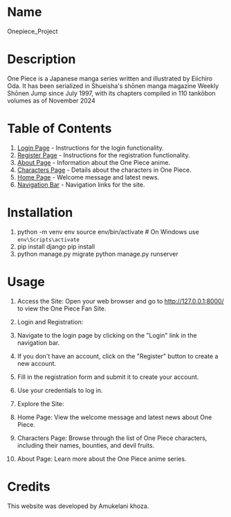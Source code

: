# Name 
Onepiece_Project

# Description
One Piece is a Japanese manga series written and illustrated by Eiichiro Oda. 
It has been serialized in Shueisha's shōnen manga magazine Weekly Shōnen Jump since July 1997,
with its chapters compiled in 110 tankōbon volumes as of November 2024

# Table of Contents
1. [Login Page](#login-page) - Instructions for the login functionality.
2. [Register Page](#register-page) - Instructions for the registration functionality.
3. [About Page](#about-page) - Information about the One Piece anime.
4. [Characters Page](#characters-page) - Details about the characters in One Piece.
5. [Home Page](#home-page) - Welcome message and latest news.
6. [Navigation Bar](#navigation-bar) - Navigation links for the site.

# Installation
1. python -m venv env
   source env/bin/activate  # On Windows use `env\Scripts\activate`
2. pip install django
   pip install <other-dependencies>
3. python manage.py migrate
   python manage.py runserver

# Usage
1. Access the Site: Open your web browser and go to http://127.0.0.1:8000/ to view the One Piece Fan Site.
2. Login and Registration:
3. Navigate to the login page by clicking on the "Login" link in the navigation bar.
4. If you don't have an account, click on the "Register" button to create a new account.
5. Fill in the registration form and submit it to create your account.
6. Use your credentials to log in.
7. Explore the Site:

8. Home Page: View the welcome message and latest news about One Piece.
9. Characters Page: Browse through the list of One Piece characters, including their names, bounties, and devil fruits.
10. About Page: Learn more about the One Piece anime series.


# Credits
This website was developed by Amukelani khoza.
